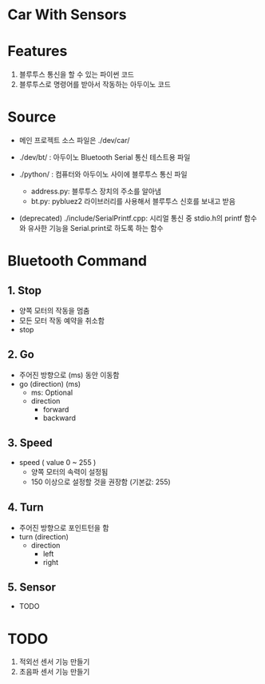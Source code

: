 # Car With Sensors
# Features
1. 블루투스 통신을 할 수 있는 파이썬 코드
2. 블루투스로 명령어를 받아서 작동하는 아두이노 코드

# Source
- 메인 프로젝트 소스 파일은 ./dev/car/
- ./dev/bt/ : 아두이노 Bluetooth Serial 통신 테스트용 파일
- ./python/ : 컴퓨터와 아두이노 사이에 블루투스 통신 파일
  - address.py: 블루투스 장치의 주소를 알아냄
  - bt.py: pybluez2 라이브러리를 사용해서 블루투스 신호를 보내고 받음

- (deprecated) ./include/SerialPrintf.cpp: 시리얼 통신 중 stdio.h의 printf 함수와 유사한 기능을 Serial.print로 하도록 하는 함수


# Bluetooth Command
## 1. Stop
  - 양쪽 모터의 작동을 멈춤
  - 모든 모터 작동 예약을 취소함
  - stop
## 2. Go
  - 주어진 방향으로 (ms) 동안 이동함
  - go (direction) (ms)
    - ms: Optional
    - direction
      - forward
      - backward

## 3. Speed
  - speed ( value 0 ~ 255 )
    - 양쪽 모터의 속력이 설정됨
    - 150 이상으로 설정할 것을 권장함 (기본값: 255)

## 4. Turn
  - 주어진 방향으로 포인트턴을 함
  - turn (direction)
    - direction
      - left
      - right

## 5. Sensor
  - TODO

# TODO
1. 적외선 센서 기능 만들기
2. 초음파 센서 기능 만들기
